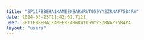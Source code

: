 ```yaml
---
title: "SP11FB8EHA1KAMEEKEARWRWT059YYSZRNAP75B4PA"
date: 2024-05-23T11:42:02.712Z
user: SP11FB8EHA1KAMEEKEARWRWT059YYSZRNAP75B4PA
layout: "users"
---
```

    